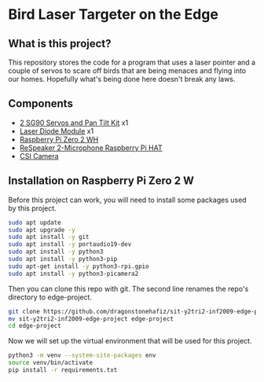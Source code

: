 # Bird Laser Targeter on the Edge

## What is this project?

This repository stores the code for a program that uses a laser pointer and a couple of servos to scare off birds that are being menaces and flying into our homes. Hopefully what's being done here doesn't break any laws.

## Components

- [2 SG90 Servos and Pan Tilt Kit](https://sg.cytron.io/p-pan-tilt-servo-kit-for-camera-unassembled) x1
- [Laser Diode Module](https://shopee.sg/kuriosity.sg/8657033875) x1
- [Raspberry Pi Zero 2 WH](https://sg.cytron.io/p-raspberry-pi-zero-2-w)
- [ReSpeaker 2-Microphone Raspberry Pi HAT](https://sg.cytron.io/p-respeaker-2-microphone-raspberry-pi-hat)
- [CSI Camera](https://sg.cytron.io/p-5mp-camera-board-for-raspberry-pi)

## Installation on Raspberry Pi Zero 2 W

Before this project can work, you will need to install some packages used by this project.

```bash
sudo apt update
sudo apt upgrade -y
sudo apt install -y git
sudo apt install -y portaudio19-dev
sudo apt install -y python3
sudo apt install -y python3-pip
sudo apt-get install -y python3-rpi.gpio
sudo apt install -y python3-picamera2
```

Then you can clone this repo with git. The second line renames the repo's directory to edge-project.

```bash
git clone https://github.com/dragonstonehafiz/sit-y2tri2-inf2009-edge-project.git
mv sit-y2tri2-inf2009-edge-project edge-project
cd edge-project
```

Now we will set up the virtual environment that will be used for this project.

```bash
python3 -m venv --system-site-packages env
source venv/bin/activate
pip install -r requirements.txt
```

